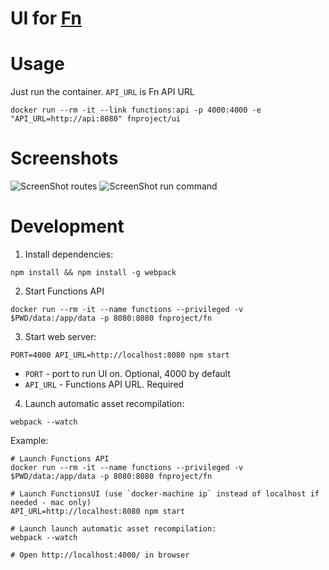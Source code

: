 # UI for [Fn](https://github.com/fnproject/fn)

# Usage

Just run the container.
`API_URL` is Fn API URL

```
docker run --rm -it --link functions:api -p 4000:4000 -e "API_URL=http://api:8080" fnproject/ui
```

# Screenshots

![ScreenShot routes](https://raw.githubusercontent.com/fnproject/fn-ui/master/docs/screenshots/routes.png)
![ScreenShot run command](https://raw.githubusercontent.com/fnproject/fn-ui/master/docs/screenshots/run.png)

# Development

1) Install dependencies:
```
npm install && npm install -g webpack
```

2) Start Functions API
```
docker run --rm -it --name functions --privileged -v $PWD/data:/app/data -p 8080:8080 fnproject/fn
```

3) Start web server:
```
PORT=4000 API_URL=http://localhost:8080 npm start
```

* `PORT` - port to run UI on. Optional, 4000 by default
* `API_URL` - Functions API URL. Required

4) Launch automatic asset recompilation:
```
webpack --watch
```

Example:
```
# Launch Functions API
docker run --rm -it --name functions --privileged -v $PWD/data:/app/data -p 8080:8080 fnproject/fn

# Launch FunctionsUI (use `docker-machine ip` instead of localhost if needed - mac only)
API_URL=http://localhost:8080 npm start

# Launch launch automatic asset recompilation:
webpack --watch

# Open http://localhost:4000/ in browser
```
